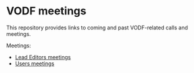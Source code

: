 # VODF meetings

This repository provides links to coming and past VODF-related calls and meetings.

Meetings:
* [Lead Editors meetings](le-meetings/README.md)
* [Users meetings](user-meetings/README.md)
